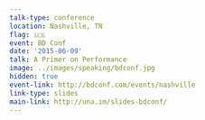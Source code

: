 ```yaml
---
talk-type: conference
location: Nashville, TN
flag: 🇺🇸
event: BD Conf
date: '2015-06-09'
talk: A Primer on Performance
image: ../images/speaking/bdconf.jpg
hidden: true
event-link: http://bdconf.com/events/nashville
link-type: slides
main-link: http://una.im/slides-bdconf/
---
```

